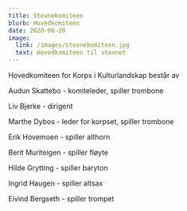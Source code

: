 ```yaml
---
title: Stevnekomiteen
blurb: Hovedkomiteen
date: 2020-06-20
image:
  link: /images/stevnekomiteen.jpg
  text: Hovedkomiteen til stevnet
---
```


Hovedkomiteen for Korps i Kulturlandskap består av

Audun Skattebo - komiteleder, spiller trombone

Liv Bjerke - dirigent

Marthe Dybos - leder for korpset, spiller trombone

Erik Hovemoen - spiller althorn

Berit Muriteigen - spiller fløyte

Hilde Grytting - spiller baryton

Ingrid Haugen - spiller altsax

Eivind Bergseth - spiller trompet
